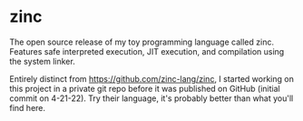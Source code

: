 # zinc
The open source release of my toy programming language called zinc.  Features safe interpreted execution, JIT execution, and compilation using the system linker.

Entirely distinct from https://github.com/zinc-lang/zinc, I started working on this project in a private git repo before it was published on GitHub (initial commit on 4-21-22).  Try their language, it's probably better than what you'll find here.
